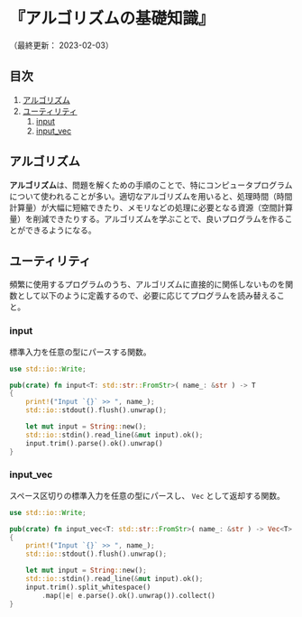 # 『アルゴリズムの基礎知識』

（最終更新： 2023-02-03）


## 目次

1. [アルゴリズム](#アルゴリズム)
1. [ユーティリティ](#ユーティリティ)
	1. [input](#input)
	1. [input_vec](#input_vec)


## アルゴリズム

**アルゴリズム**は、問題を解くための手順のことで、特にコンピュータプログラムについて使われることが多い。適切なアルゴリズムを用いると、処理時間（時間計算量）が大幅に短縮できたり、メモリなどの処理に必要となる資源（空間計算量）を削減できたりする。アルゴリズムを学ぶことで、良いプログラムを作ることができるようになる。


## ユーティリティ

頻繁に使用するプログラムのうち、アルゴリズムに直接的に関係しないものを関数として以下のように定義するので、必要に応じてプログラムを読み替えること。

### input

標準入力を任意の型にパースする関数。

```rust
use std::io::Write;

pub(crate) fn input<T: std::str::FromStr>( name_: &str ) -> T
{
    print!("Input `{}` >> ", name_);
    std::io::stdout().flush().unwrap();

    let mut input = String::new();
    std::io::stdin().read_line(&mut input).ok();
    input.trim().parse().ok().unwrap()
}
```

### input_vec

スペース区切りの標準入力を任意の型にパースし、 `Vec` として返却する関数。

```rust
use std::io::Write;

pub(crate) fn input_vec<T: std::str::FromStr>( name_: &str ) -> Vec<T>
{
    print!("Input `{}` >> ", name_);
    std::io::stdout().flush().unwrap();

    let mut input = String::new();
    std::io::stdin().read_line(&mut input).ok();
    input.trim().split_whitespace()
        .map(|e| e.parse().ok().unwrap()).collect()
}
```
